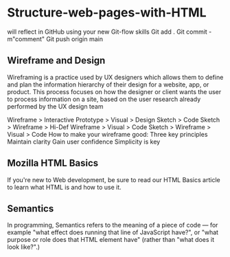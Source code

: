 # Structure-web-pages-with-HTML

will reflect in GitHub using your new Git-flow skills
Git add .
Git commit -m"comment"
Git push origin main

## Wireframe and Design

Wireframing is a practice used by UX designers which allows them to define and plan the information hierarchy of their design for a website, app, or product. This process focuses on how the designer or client wants the user to process information on a site, based on the user research already performed by the UX design team

Wireframe > Interactive Prototype > Visual > Design
Sketch > Code
Sketch > Wireframe > Hi-Def Wireframe > Visual > Code
Sketch > Wireframe > Visual > Code
How to make your wireframe good: Three key principles
Maintain clarity
Gain user confidence
Simplicity is key

## Mozilla HTML Basics

If you're new to Web development, be sure to read our HTML Basics article to learn what HTML is and how to use it.

## Semantics

In programming, Semantics refers to the meaning of a piece of code — for example "what effect does running that line of JavaScript have?", or "what purpose or role does that HTML element have" (rather than "what does it look like?".)
